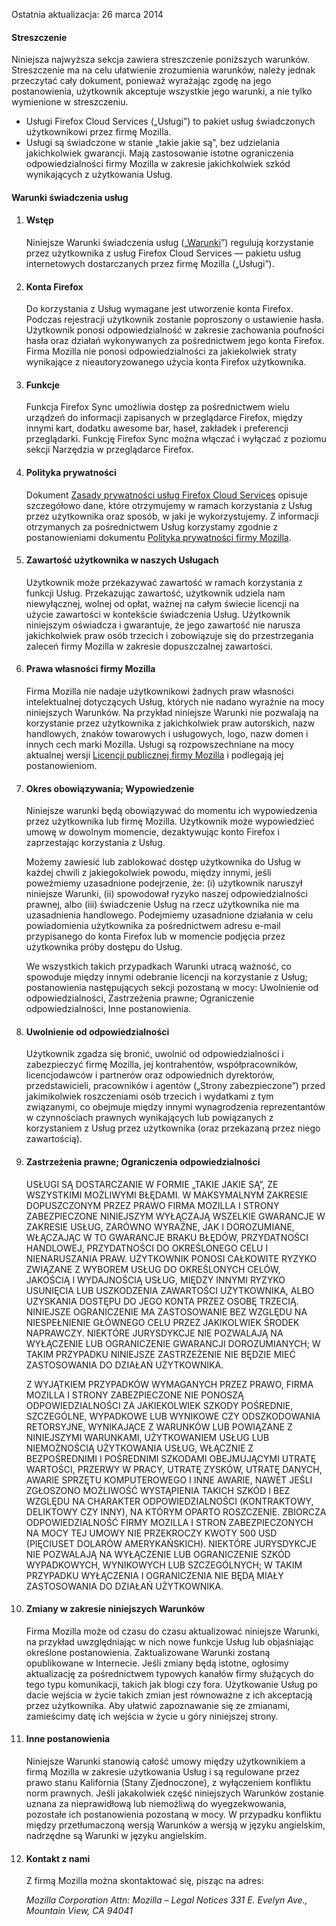 Ostatnia aktualizacja: 26 marca 2014

#### Streszczenie

Niniejsza najwyższa sekcja zawiera streszczenie poniższych warunków. Streszczenie ma na celu ułatwienie zrozumienia warunków, należy jednak przeczytać cały dokument, ponieważ wyrażając zgodę na jego postanowienia, użytkownik akceptuje wszystkie jego warunki, a nie tylko wymienione w streszczeniu.

- Usługi Firefox Cloud Services („Usługi”) to pakiet usług świadczonych użytkownikowi przez firmę Mozilla. 
- Usługi są świadczone w stanie „takie jakie są”, bez udzielania jakichkolwiek gwarancji. Mają zastosowanie istotne ograniczenia odpowiedzialności firmy Mozilla w zakresie jakichkolwiek szkód wynikających z użytkowania Usług.

#### Warunki świadczenia usług

1. #### Wstęp

    Niniejsze Warunki świadczenia usług („<u>Warunki</u>”) regulują korzystanie przez użytkownika z usług Firefox Cloud Services — pakietu usług internetowych dostarczanych przez firmę Mozilla („Usługi”).

2. #### Konta Firefox

    Do korzystania z Usług wymagane jest utworzenie konta Firefox.  Podczas rejestracji użytkownik zostanie poproszony o ustawienie hasła. Użytkownik ponosi odpowiedzialność w zakresie zachowania poufności hasła oraz działań wykonywanych za pośrednictwem jego konta Firefox. Firma Mozilla nie ponosi odpowiedzialności za jakiekolwiek straty wynikające z nieautoryzowanego użycia konta Firefox użytkownika.

3. #### Funkcje

    Funkcja Firefox Sync umożliwia dostęp za pośrednictwem wielu urządzeń do informacji zapisanych w przeglądarce Firefox, między innymi kart, dodatku awesome bar, haseł, zakładek i preferencji przeglądarki. Funkcję Firefox Sync można włączać i wyłączać z poziomu sekcji Narzędzia w przeglądarce Firefox.

4. #### Polityka prywatności

    Dokument <a href="https://accounts-latest.dev.lcip.org/legal/privacy">Zasady prywatności usług Firefox Cloud Services</a> opisuje szczegółowo dane, które otrzymujemy w ramach korzystania z Usług przez użytkownika oraz sposób, w jaki je wykorzystujemy. Z informacji otrzymanych za pośrednictwem Usług korzystamy zgodnie z postanowieniami dokumentu <a href="http://www.mozilla.org/privacy/" target="_blank">Polityka prywatności firmy Mozilla</a>.  
    

5. #### Zawartość użytkownika w naszych Usługach

    Użytkownik może przekazywać zawartość w ramach korzystania z funkcji Usług. Przekazując zawartość, użytkownik udziela nam niewyłącznej, wolnej od opłat, ważnej na całym świecie licencji na użycie zawartości w kontekście świadczenia Usług. Użytkownik niniejszym oświadcza i gwarantuje, że jego zawartość nie narusza jakichkolwiek praw osób trzecich i zobowiązuje się do przestrzegania zaleceń firmy Mozilla w zakresie dopuszczalnej zawartości.

6. #### Prawa własności firmy Mozilla

    Firma Mozilla nie nadaje użytkownikowi żadnych praw własności intelektualnej dotyczących Usług, których nie nadano wyraźnie na mocy niniejszych Warunków. Na przykład niniejsze Warunki nie pozwalają na korzystanie przez użytkownika z jakichkolwiek praw autorskich, nazw handlowych, znaków towarowych i usługowych, logo, nazw domen i innych cech marki Mozilla. Usługi są rozpowszechniane na mocy aktualnej wersji <a href="http://www.mozilla.org/MPL/" target="_blank">Licencji publicznej firmy Mozilla</a> i podlegają jej postanowieniom.

7. #### Okres obowiązywania; Wypowiedzenie

    Niniejsze warunki będą obowiązywać do momentu ich wypowiedzenia przez użytkownika lub firmę Mozilla. Użytkownik może wypowiedzieć umowę w dowolnym momencie, dezaktywując konto Firefox i zaprzestając korzystania z Usług.

    Możemy zawiesić lub zablokować dostęp użytkownika do Usług w każdej chwili z jakiegokolwiek powodu, między innymi, jeśli poweźmiemy uzasadnione podejrzenie, że: (i) użytkownik naruszył niniejsze Warunki, (ii) spowodował ryzyko naszej odpowiedzialności prawnej, albo (iii) świadczenie Usług na rzecz użytkownika nie ma uzasadnienia handlowego. Podejmiemy uzasadnione działania w celu powiadomienia użytkownika za pośrednictwem adresu e-mail przypisanego do konta Firefox lub w momencie podjęcia przez użytkownika próby dostępu do Usług.

    We wszystkich takich przypadkach Warunki utracą ważność, co spowoduje między innymi odebranie licencji na korzystanie z Usług; postanowienia następujących sekcji pozostaną w mocy: Uwolnienie od odpowiedzialności, Zastrzeżenia prawne; Ograniczenie odpowiedzialności, Inne postanowienia.

8. #### Uwolnienie od odpowiedzialności

    Użytkownik zgadza się bronić, uwolnić od odpowiedzialności i zabezpieczyć firmę Mozilla, jej kontrahentów, współpracowników, licencjodawców i partnerów oraz odpowiednich dyrektorów, przedstawicieli, pracowników i agentów („Strony zabezpieczone”) przed jakimikolwiek roszczeniami osób trzecich i wydatkami z tym związanymi, co obejmuje między innymi wynagrodzenia reprezentantów w czynnościach prawnych wynikających lub powiązanych z korzystaniem z Usług przez użytkownika (oraz przekazaną przez niego zawartością).

9. #### Zastrzeżenia prawne; Ograniczenia odpowiedzialności

    USŁUGI SĄ DOSTARCZANIE W FORMIE „TAKIE JAKIE SĄ”, ZE WSZYSTKIMI MOŻLIWYMI BŁĘDAMI. W MAKSYMALNYM ZAKRESIE DOPUSZCZONYM PRZEZ PRAWO FIRMA MOZILLA I STRONY ZABEZPIECZONE NINIEJSZYM WYŁĄCZAJĄ WSZELKIE GWARANCJE W ZAKRESIE USŁUG, ZARÓWNO WYRAŹNE, JAK I DOROZUMIANE, WŁĄCZAJĄC W TO GWARANCJE BRAKU BŁĘDÓW, PRZYDATNOŚCI HANDLOWEJ, PRZYDATNOŚCI DO OKREŚLONEGO CELU I NIENARUSZANIA PRAW. UŻYTKOWNIK PONOSI CAŁKOWITE RYZYKO ZWIĄZANE Z WYBOREM USŁUG DO OKREŚLONYCH CELÓW, JAKOŚCIĄ I WYDAJNOŚCIĄ USŁUG, MIĘDZY INNYMI RYZYKO USUNIĘCIA LUB USZKODZENIA ZAWARTOŚCI UŻYTKOWNIKA, ALBO UZYSKANIA DOSTĘPU DO JEGO KONTA PRZEZ OSOBĘ TRZECIĄ. NINIEJSZE OGRANICZENIE MA ZASTOSOWANIE BEZ WZGLĘDU NA NIESPEŁNIENIE GŁÓWNEGO CELU PRZEZ JAKIKOLWIEK ŚRODEK NAPRAWCZY. NIEKTÓRE JURYSDYKCJE NIE POZWALAJĄ NA WYŁĄCZENIE LUB OGRANICZENIE GWARANCJI DOROZUMIANYCH; W TAKIM PRZYPADKU NINIEJSZE ZASTRZEŻENIE NIE BĘDZIE MIEĆ ZASTOSOWANIA DO DZIAŁAŃ UŻYTKOWNIKA.

    Z WYJĄTKIEM PRZYPADKÓW WYMAGANYCH PRZEZ PRAWO, FIRMA MOZILLA I STRONY ZABEZPIECZONE NIE PONOSZĄ ODPOWIEDZIALNOŚCI ZA JAKIEKOLWIEK SZKODY POŚREDNIE, SZCZEGÓLNE, WYPADKOWE LUB WYNIKOWE CZY ODSZKODOWANIA RETORSYJNE, WYNIKAJĄCE Z WARUNKÓW LUB POWIĄZANE Z NINIEJSZYMI WARUNKAMI, UŻYTKOWANIEM USŁUG LUB NIEMOŻNOŚCIĄ UŻYTKOWANIA USŁUG, WŁĄCZNIE Z BEZPOŚREDNIMI I POŚREDNIMI SZKODAMI OBEJMUJĄCYMI UTRATĘ WARTOŚCI, PRZERWY W PRACY, UTRATĘ ZYSKÓW, UTRATĘ DANYCH, AWARIE SPRZĘTU KOMPUTEROWEGO I INNE AWARIE, NAWET JEŚLI ZGŁOSZONO MOŻLIWOŚĆ WYSTĄPIENIA TAKICH SZKÓD I BEZ WZGLĘDU NA CHARAKTER ODPOWIEDZIALNOŚCI (KONTRAKTOWY, DELIKTOWY CZY INNY), NA KTÓRYM OPARTO ROSZCZENIE. ZBIORCZA ODPOWIEDZIALNOŚĆ FIRMY MOZILLA I STRON ZABEZPIECZONYCH NA MOCY TEJ UMOWY NIE PRZEKROCZY KWOTY 500 USD (PIĘCIUSET DOLARÓW AMERYKAŃSKICH). NIEKTÓRE JURYSDYKCJE NIE POZWALAJĄ NA WYŁĄCZENIE LUB OGRANICZENIE SZKÓD WYPADKOWYCH, WYNIKOWYCH LUB SZCZEGÓLNYCH; W TAKIM PRZYPADKU WYŁĄCZENIA I OGRANICZENIA NIE BĘDĄ MIAŁY ZASTOSOWANIA DO DZIAŁAŃ UŻYTKOWNIKA.

10. #### Zmiany w zakresie niniejszych Warunków

    Firma Mozilla może od czasu do czasu aktualizować niniejsze Warunki, na przykład uwzględniając w nich nowe funkcje Usług lub objaśniając określone postanowienia. Zaktualizowane Warunki zostaną opublikowane w Internecie. Jeśli zmiany będą istotne, ogłosimy aktualizację za pośrednictwem typowych kanałów firmy służących do tego typu komunikacji, takich jak blogi czy fora. Użytkowanie Usług po dacie wejścia w życie takich zmian jest równoważne z ich akceptacją przez użytkownika. Aby ułatwić zapoznawanie się ze zmianami, zamieścimy datę ich wejścia w życie u góry niniejszej strony.

11. #### Inne postanowienia

    Niniejsze Warunki stanowią całość umowy między użytkownikiem a firmą Mozilla w zakresie użytkowania Usług i są regulowane przez prawo stanu Kalifornia (Stany Zjednoczone), z wyłączeniem konfliktu norm prawnych. Jeśli jakakolwiek część niniejszych Warunków zostanie uznana za nieprawidłową lub niemożliwą do wyegzekwowania, pozostałe ich postanowienia pozostaną w mocy. W przypadku konfliktu między przetłumaczoną wersją Warunków a wersją w języku angielskim, nadrzędne są Warunki w języku angielskim.

12. #### Kontakt z nami

    Z firmą Mozilla można skontaktować się, pisząc na adres:

    <address>
      Mozilla Corporation 
      Attn: Mozilla – Legal Notices 
      331 E. Evelyn Ave., 
      Mountain View, CA 94041 
    </address>
